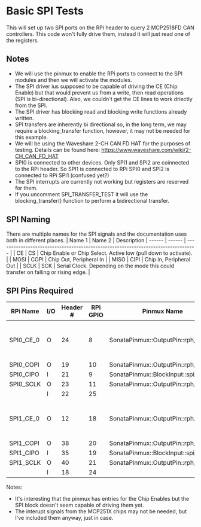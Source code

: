 # Basic SPI Tests

This will set up two SPI ports on the RPi header to query 2 MCP2518FD CAN controllers. This code won't fully drive them, instead it will just read one of the registers.

## Notes
* We will use the pinmux to enable the RPi ports to connect to the SPI modules and then we will activate the modules.
* The SPI driver ius supposed to be capable of driving the CE (Chip Enable) but that would prevent us from a write, then read operations (SPI is bi-directional). Also, we couldn't get the CE lines to work driectly from the SPI.
* The SPI driver has blocking read and blocking write functions already written.
* SPI transfers are inherently bi directional so, in the long term, we may require a blocking_transfer function, however, it may not be needed for this example.
* We will be using the Waveshare 2-CH CAN FD HAT for the purposes of testing. Details can be found here: https://www.waveshare.com/wiki/2-CH_CAN_FD_HAT
* SPI0 is connected to other devices. Only SPI1 and SPI2 are coinnected to the RPi header. So SPI1 is connected to RPi SPI0 and SPI2 is connected to RPi SPI1 (confused yet?)
* The SPI interrupts are currently not working but registers are reserved for them.
* If you uncomment SPI_TRANSFER_TEST it will use the blocking_transfer() function to perform a bidirectional transfer.

## SPI Naming
There are multiple names for the SPI signals and the documentation uses both in different places.
| Name 1 | Name 2 | Description
| ------ | ------ | ---------------------------------------------------------------------------------- |
|   CE   |   CS   | Chip Enable or Chip Select. Active low (pull down to activate).                    |
|  MOSI  |  COPI  | Chip Out, Peripheral In                                                            |
|  MISO  |  CIPI  | Chip In, Peripheral Out                                                            |
|  SCLK  |   SCK  | Serial Clock. Depending on the mode this could transfer on falling or rising edge. |

## SPI Pins Required

|  RPi Name | I/O | Header # | RPi GPIO | Pinmux Name                          | Pinmux Option  | Waveshare Name | Notes |
| --------- | --- | -------- | -------- | ------------------------------------ | -------------- | -------------- | --- |
| SPI0_CE_0 |  O  |    24    |     8    | SonataPinmux::OutputPin::rph_g8      | 1 (spi_1_cs_0) or 2 (gpio_0_ios_8) | CS_0           | Drive manually for now (option 2). |
| SPI0_COPI |  O  |    19    |    10    | SonataPinmux::OutputPin::rph_g10     | 1 (spi_1_copi) | MOSI_0         |     |
| SPI0_CIPO |  I  |    21    |     9    | SonataPinmux::BlockInput::spi_1_cipo | 1 (rph_g9)     | MISO_0         |     |
| SPI0_SCLK |  O  |    23    |    11    | SonataPinmux::OutputPin::rph_g11     | 1 (spi_1_sclk) | SCK_0          |     |
|           |  I  |    22    |    25    |                                      |                | INT_0          |     |
| SPI1_CE_0 |  O  |    12    |    18    | SonataPinmux::OutputPin::rph_g18     | 1 (spi_2_cs_0) or 2 (gpio_0_ios_18) | CS_1           | Drive manually for now (option 2). |
| SPI1_COPI |  O  |    38    |    20    | SonataPinmux::OutputPin::rph_g20     | 1 (spi_2_copi) | MOSI_1         |     |
| SPI1_CIPO |  I  |    35    |    19    | SonataPinmux::BlockInput::spi_2_cipo | 1 (rph_g19)    | MISO_1         |     |
| SPI1_SCLK |  O  |    40    |    21    | SonataPinmux::OutputPin::rph_g21     | 1 (spi_1_sclk) | SCK_1          |     |
|           |  I  |    18    |    24    |                                      |                | INT_1          |     |
Notes:
* It's interesting that the pinmux has entries for the Chip Enables but the SPI block doesn't seem capable of driving them yet.
* The interupt signals from the MCP251X chips may not be needed, but I've included them anyway, just in case.
